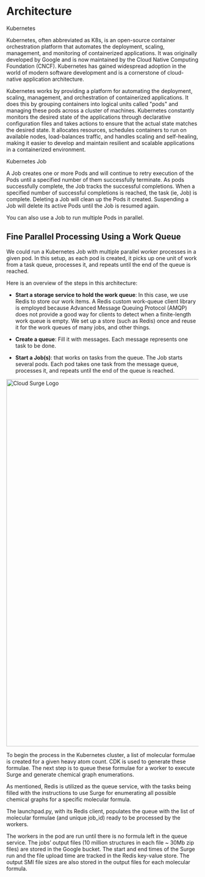 # Architecture 

Kubernetes

Kubernetes, often abbreviated as K8s, is an open-source container orchestration platform that automates the deployment, scaling, management, and monitoring of containerized applications. It was originally developed by Google and is now maintained by the Cloud Native Computing Foundation (CNCF). Kubernetes has gained widespread adoption in the world of modern software development and is a cornerstone of cloud-native application architecture.

Kubernetes works by providing a platform for automating the deployment, scaling, management, and orchestration of containerized applications. It does this by grouping containers into logical units called "pods" and managing these pods across a cluster of machines. Kubernetes constantly monitors the desired state of the applications through declarative configuration files and takes actions to ensure that the actual state matches the desired state. It allocates resources, schedules containers to run on available nodes, load-balances traffic, and handles scaling and self-healing, making it easier to develop and maintain resilient and scalable applications in a containerized environment.

Kubernetes Job

A Job creates one or more Pods and will continue to retry execution of the Pods until a specified number of them successfully terminate. As pods successfully complete, the Job tracks the successful completions. When a specified number of successful completions is reached, the task (ie, Job) is complete. Deleting a Job will clean up the Pods it created. Suspending a Job will delete its active Pods until the Job is resumed again.

You can also use a Job to run multiple Pods in parallel.

## Fine Parallel Processing Using a Work Queue

We could run a Kubernetes Job with multiple parallel worker processes in a given pod. In this setup, as each pod is created, it picks up one unit of work from a task queue, processes it, and repeats until the end of the queue is reached.

Here is an overview of the steps in this architecture:

- **Start a storage service to hold the work queue**: In this case, we use Redis to store our work items. A Redis custom work-queue client library is employed because Advanced Message Queuing Protocol (AMQP) does not provide a good way for clients to detect when a finite-length work queue is empty. We set up a store (such as Redis) once and reuse it for the work queues of many jobs, and other things.

- **Create a queue**: Fill it with messages. Each message represents one task to be done.

- **Start a Job(s)**: that works on tasks from the queue. The Job starts several pods. Each pod takes one task from the message queue, processes it, and repeats until the end of the queue is reached.

<img  src="/architecture.png" alt="Cloud Surge Logo" style="width: 100vw">

To begin the process in the Kubernetes cluster, a list of molecular formulae is created for a given heavy atom count. CDK is used to generate these formulae. The next step is to queue these formulae for a worker to execute Surge and generate chemical graph enumerations. 

As mentioned, Redis is utilized as the queue service, with the tasks being filled with the instructions to use Surge for enumerating all possible chemical graphs for a specific molecular formula.

The launchpad.py, with its Redis client, populates the queue with the list of molecular formulae (and unique job_id) ready to be processed by the workers.

The workers in the pod are run until there is no formula left in the queue service. The jobs’ output files (10 million structures in each file ~ 30Mb zip files) are stored in the Google bucket. The start and end times of the Surge run and the file upload time are tracked in the Redis key-value store. The output SMI file sizes are also stored in the output files for each molecular formula.
